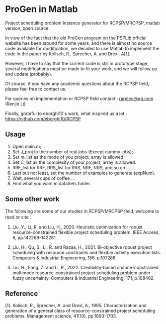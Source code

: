 # ProGen in Matlab

Project scheduling problem Instance generator for RCPSP/MRCPSP, matlab version, open source.

In view of the fact that the old ProGen program on the PSPLib official website has been around for some years, and there is almost no source code available for modification, we decided to use Matlab to implement the code in the paper by Kolisch, R., Sprecher, A. and Drexl, A[1].

However, I have to say that the current code is still in prototype stage, several modifications must be made to fit your work, and we will follow up and update (probably).

Of course, if you have any academic questions about the RCPSP field, please feel free to contact us.

For queries on implementation or RCPSP field contact : rareleo@qq.com (Renjie Li)

Finally, grateful to eborghi10's work, what inspired us a lot : https://github.com/eborghi10/RCPSP

## Usage

1. Open main.m;
2. Set J_proj to the number of real jobs (Except dummy jobs);
3. Set m_list as the mode of you project, array is allowed.
4. Set C_list as the complexity of your project, array is allowed.
5. RRF_list for RRF, RRS_list for RRS, NRF, NRS, and so on ...
6. Last but not least, set the number of examples to generate (expNum).
7. Wait, several cups of coffee ...
8. Find what you want in dataSets folder.

## Some other work

The following are some of our studies in RCPSP/MRCPSP field, welcome to read or cite：

1. Liu, Y., Li, R. and Liu, H., 2020. Heuristic optimization for robust resource-constrained flexible project scheduling problem. IEEE Access, 8, pp.142269-142281.

2. Liu, H., Qu, S., Li, R. and Razaa, H., 2021. Bi-objective robust project scheduling with resource constraints and flexible activity execution lists. Computers & Industrial Engineering, 156, p.107288.

3. Liu, H., Fang, Z. and Li, R., 2022. Credibility-based chance-constrained multimode resource-constrained project scheduling problem under fuzzy uncertainty. Computers & Industrial Engineering, 171, p.108402.

## Reference

[1]. Kolisch, R., Sprecher, A. and Drexl, A., 1995. Characterization and generation of a general class of resource-constrained project scheduling problems. Management science, 41(10), pp.1693-1703.
